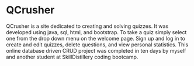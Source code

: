 # QCrusher

QCrusher is a site dedicated to creating and solving quizzes. It was developed using java,
sql, html, and bootstrap. To take a quiz simply select one from the drop down menu on the
welcome page. Sign up and log in to create and edit quizzes, delete questions, and view
personal statistics. This online database driven CRUD project was completed in ten days
by myself and another student at SkillDistillery coding bootcamp.